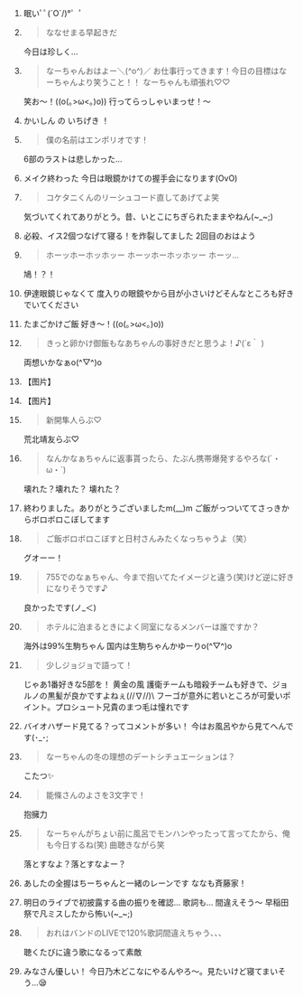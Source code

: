 1. 眠いﾟﾟ\(´O`/)°゜ﾟ

2. > ななせまる早起きだ

   今日は珍しく…

3. > なーちゃんおはよー＼(^o^)／ お仕事行ってきます！今日の目標はなーちゃんより笑うこと！！ なーちゃんも頑張れ♡♡

   笑お〜！((o(｡>ω<｡)o)) 行ってらっしゃいまっせ！〜

4. かいしん の いちげき ！

5. > 僕の名前はエンポリオです！

   6部のラストは悲しかった…

6. メイク終わった 今日は眼鏡かけての握手会になります(OvO)

7. > コケタニくんのリーシュコード直してあげてよ笑

   気づいてくれてありがとう。昔、いとこにちぎられたままやねん(~_~;)

8. 必殺、イス2個つなげて寝る！を炸裂してました 2回目のおはよう

9. > ホーッホーホッホッー ホーッホーホッホッー ホーッ...

   鳩！？！

10. 伊達眼鏡じゃなくて 度入りの眼鏡やから目が小さいけどそんなところも好きでいてください

11. たまごかけご飯 好き〜！((o(｡>ω<｡)o))

12. > きっと卵かけ御飯もなあちゃんの事好きだと思うよ！♪(´ε｀ )

    両想いかなぁo(^▽^)o

13. 【图片】

14. 【图片】

15. > 新開隼人らぶ♡

    荒北靖友らぶ♡

16. > なんかなぁちゃんに返事貰ったら、たぶん携帯爆発するやろな(´・ω・`)

    壊れた？壊れた？ 壊れた？

17. 終わりました。ありがとうございましたm(__)m ご飯がっついててさっきからボロボロこぼしてます

18. > ご飯ボロボロこぼすと日村さんみたくなっちゃうよ（笑）

    グオーー！

19. > 755でのなぁちゃん、今まで抱いてたイメージと違う(笑)けど逆に好きになりそうです♪

    良かったです(ノ_＜)

20. > ホテルに泊まるときによく同室になるメンバーは誰ですか？

    海外は99%生駒ちゃん 国内は生駒ちゃんかゆーりo(^▽^)o

21. > 少しジョジョで語って！

    じゃあ1番好きな5部を！ 黄金の風 護衛チームも暗殺チームも好きで、ジョルノの黒髪が良かですよねぇ\(//∇//)\ フーゴが意外に若いところが可愛いポイント。プロシュート兄貴のまつ毛は憧れです

22. バイオハザード見てる？ってコメントが多い！ 今はお風呂やから見てへんです(･_･;

23. > なーちゃんの冬の理想のデートシチュエーションは？

    こたつ✨

24. > 能條さんのよさを3文字で！

    抱擁力

25. > なーちゃんがちょい前に風呂でモンハンやったって言ってたから、俺も今日するね(笑) 曲聴きながら笑

    落とすなよ？落とすなよー？

26. あしたの全握はちーちゃんと一緒のレーンです ななも斉藤家！

27. 明日のライブで初披露する曲の振りを確認… 歌詞も… 間違えそう〜 早稲田祭で凡ミスしたから怖い(~_~;)

28. > おれはバンドのLIVEで120%歌詞間違えちゃう、、、

    聴くたびに違う歌になるって素敵

29. みなさん優しい！ 今日乃木どこなにやるんやろ〜。見たいけど寝てまいそう…😪